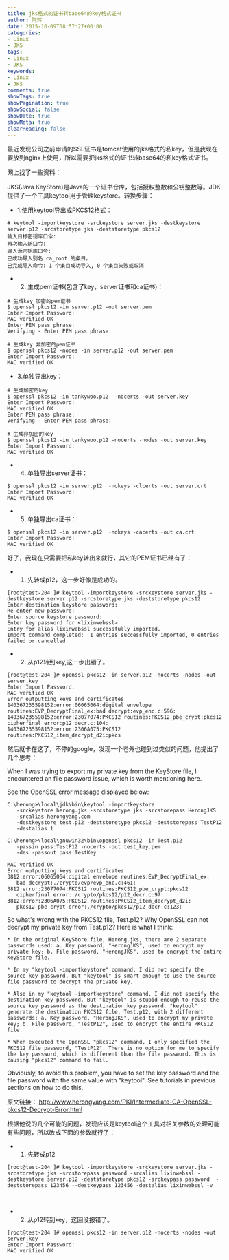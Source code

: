 ```yaml
---
title: jks格式的证书转base64的key格式证书
author: 阿辉
date: 2015-10-09T08:57:27+00:00
categories:
- Linux
- JKS
tags:
- Linux
- JKS
keywords:
- Linux
- JKS
comments: true
showTags: true
showPagination: true
showSocial: false
showDate: true
showMeta: true
clearReading: false
---
```

最近发现公司之前申请的SSL证书是tomcat使用的jks格式的私key，但是我现在要放到nginx上使用，所以需要把jks格式的证书转base64的私key格式证书。

网上找了一些资料：

JKS(Java KeyStore)是Java的一个证书仓库，包括授权整数和公钥整数等。JDK提供了一个工具keytool用于管理keystore。转换步骤：

* 1.使用keytool导出成PKCS12格式：
```
# keytool -importkeystore -srckeystore server.jks -destkeystore server.p12 -srcstoretype jks -deststoretype pkcs12
输入目标密钥库口令:  
再次输入新口令:
输入源密钥库口令:  
已成功导入别名 ca_root 的条目。
已完成导入命令: 1 个条目成功导入, 0 个条目失败或取消
```

* 2. 生成pem证书(包含了key，server证书和ca证书)：

```
# 生成key 加密的pem证书
$ openssl pkcs12 -in server.p12 -out server.pem
Enter Import Password:
MAC verified OK
Enter PEM pass phrase:
Verifying - Enter PEM pass phrase:
 
# 生成key 非加密的pem证书
$ openssl pkcs12 -nodes -in server.p12 -out server.pem
Enter Import Password:
MAC verified OK
```
<!--more-->

* 3.单独导出key：
```
# 生成加密的key
$ openssl pkcs12 -in tankywoo.p12  -nocerts -out server.key
Enter Import Password:
MAC verified OK
Enter PEM pass phrase:
Verifying - Enter PEM pass phrase:
 
# 生成非加密的key
$ openssl pkcs12 -in tankywoo.p12 -nocerts -nodes -out server.key
Enter Import Password:
MAC verified OK
```

* 4. 单独导出server证书：
```
$ openssl pkcs12 -in server.p12  -nokeys -clcerts -out server.crt
Enter Import Password:
MAC verified OK
```
* 5. 单独导出ca证书：
```
$ openssl pkcs12 -in server.p12  -nokeys -cacerts -out ca.crt
Enter Import Password:
MAC verified OK
```

好了，我现在只需要把私key转出来就行，其它的PEM证书已经有了：

* 1. 先转成p12，这一步好像是成功的。
```
[root@test-204 ]# keytool -importkeystore -srckeystore server.jks -destkeystore server.p12 -srcstoretype jks -deststoretype pkcs12
Enter destination keystore password:
Re-enter new password:
Enter source keystore password:
Enter key password for <lixinwebssl>
Entry for alias lixinwebssl successfully imported.
Import command completed:  1 entries successfully imported, 0 entries failed or cancelled
```
* 2. 从p12转到key,这一步出错了。
```
[root@test-204 ]# openssl pkcs12 -in server.p12 -nocerts -nodes -out server.key
Enter Import Password:
MAC verified OK
Error outputting keys and certificates
140367235598152:error:06065064:digital envelope routines:EVP_DecryptFinal_ex:bad decrypt:evp_enc.c:596:
140367235598152:error:23077074:PKCS12 routines:PKCS12_pbe_crypt:pkcs12 cipherfinal error:p12_decr.c:104:
140367235598152:error:2306A075:PKCS12 routines:PKCS12_item_decrypt_d2i:pkcs
```
然后就卡在这了，不停的google，发现一个老外也碰到过类似的问题，他提出了几个思考：

When I was trying to export my private key from the KeyStore file, I encountered an file password issue, which is worth mentioning here.

See the OpenSSL error message displayed below:
```
C:\herong>\local\jdk\bin\keytool -importkeystore 
   -srckeystore herong.jks -srcstoretype jks -srcstorepass HerongJKS
   -srcalias herongyang.com
   -destkeystore test.p12 -deststoretype pkcs12 -deststorepass TestP12
   -destalias 1

C:\herong>\local\gnuwin32\bin\openssl pkcs12 -in Test.p12 
   -passin pass:TestP12 -nocerts -out test_key.pem 
   -des -passout pass:TestKey

MAC verified OK
Error outputting keys and certificates
3812:error:06065064:digital envelope routines:EVP_DecryptFinal_ex:
   bad decrypt:./crypto/evp/evp_enc.c:461:
3812:error:23077074:PKCS12 routines:PKCS12_pbe_crypt:pkcs12 
   cipherfinal error:./crypto/pkcs12/p12_decr.c:97:
3812:error:2306A075:PKCS12 routines:PKCS12_item_decrypt_d2i:
   pkcs12 pbe crypt error:./crypto/pkcs12/p12_decr.c:123:
```

So what's wrong with the PKCS12 file, Test.p12? Why OpenSSL can not decrypt my private key from Test.p12? Here is what I think:

	* In the original KeyStore file, Herong.jks, there are 2 separate passwords used: a. Key password, "HerongJKS", used to encrypt my private key; b. File password, "HerongJKS", used to encrypt the entire KeyStore file.

	* In my "keytool -importkeystore" command, I did not specify the source key password. But "keytool" is smart enough to use the source file password to decrypt the private key.

	* Also in my "keytool -importkeystore" command, I did not specify the destination key password. But "keytool" is stupid enough to reuse the source key password as the destination key password. "keytool" generate the destination PKCS12 file, Test.p12, with 2 different passwords: a. Key password, "HerongJKS", used to encrypt my private key; b. File password, "TestP12", used to encrypt the entire PKCS12 file.

	* When executed the OpenSSL "pkcs12" command, I only specified the PKCS12 file password, "TestP12". There is no option for me to specify the key password, which is different than the file password. This is causing "pkcs12" command to fail.
  
Obviously, to avoid this problem, you have to set the key password and the file password with the same value with "keytool". See tutorials in previous sections on how to do this.

原文链接：
http://www.herongyang.com/PKI/Intermediate-CA-OpenSSL-pkcs12-Decrypt-Error.html

根据他说的几个可能的问题，发现应该是keytool这个工具对相关参数的处理可能有些问题，所以改成下面的参数就行了：

* 1. 先转成p12
```
[root@test-204 ]# keytool -importkeystore -srckeystore server.jks -srcstoretype jks -srcstorepass password -srcalias lixinwebssl -destkeystore server.p12 -deststoretype pkcs12 -srckeypass password  -deststorepass 123456 --destkeypass 123456 -destalias lixinwebssl -v
```
 

* 2. 从p12转到key，这回没报错了。
```
[root@test-204 ]# openssl pkcs12 -in server.p12 -nocerts -nodes -out server.key
Enter Import Password:
MAC verified OK
```
 